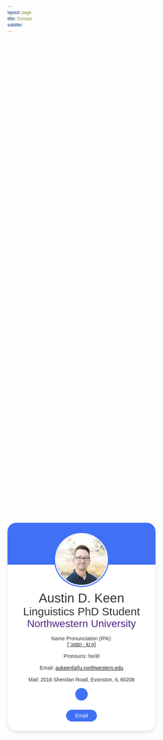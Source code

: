 ```yaml
---
layout: page
title: Contact
subtitle: 
---
```


<!--https://forum.obsidian.md/t/adding-rounded-corners-to-markdown-tables-with-snippets-a-clean-solution/60551-->

<!--https://dev.to/tevko/create-a-virtual-business-card-with-devpage-4o21-->

<!--https://www.codingnepalweb.com/10-profile-card-template-designs-html-css/-->


<link rel="stylesheet" href="https://fonts.googleapis.com/css2?family=Poppins:wght@200;300;400;500&display=swap">
<style>
*{
  margin: 0;
  padding: 0;
  box-sizing: border-box;
  font-family: 'Poppins', sans-serif;
}
.main {
    height: 80vh;
    display: flex;
    align-items: center;
    justify-content: center;
}
.profile-card {
    display: flex;
    flex-direction: column;
    align-items: center;
    max-width: 600px;
    width: 100%;
    background: #fff;
    border-radius: 24px;
    padding: 25px;
    box-shadow: 0 5px 10px rgba(0, 0, 0, 0.1);
    position: relative;
}
.profile-card::before{
    content: "";
    position: absolute;
    top: 0;
    left: 0;
    height: 20%;
    width: 100%;
    border-radius: 24px 24px 0 0;
    background-color: #4070f4;
}
.image {
    position: relative;
    height: 150px;
    width: 150px;
    border-radius: 50%;
    background-color: #4070f4;
    padding: 3px;
    margin-bottom: 10px;
}
.image .profile-img {
    height: 100%;
    width: 100%;
    object-fit: cover;
    border-radius: 50%;
    border: 3px solid #fff;
}
.profile-card .text-data {
    display: flex;
    flex-direction: column;
    align-items: center;
    color: #333;
}
.text-data .contactname {
    font-size: 35px;
    font-weight: 500;
}
.text-data .desc {
    font-size: 30px;
    font-weight: 400;
}
.text-data .school {
    font-size: 28px;
    font-weight: 400;
    color: #4E2A84;
}
.profile-card .media-buttons {
    display: flex;
    align-items: center;
    margin-top: 15px;
}
.media-buttons .link {
    display: flex;
    align-items: center;
    justify-contant: center;
    color: #fff;
    font-size: 18px;
    height: 34px;
    width: 34px;
    border-radius: 50%;
    margin: 0 8px;
    background-color: #4070f4;
    text-decoration: none;
}
.profile-card .buttonrow {
    display: flex;
    align-items: center;
    margin-top: 25px;
}
.buttonrow .buttonitem {
    color: #fff;
    font-size: 14px;
    font-weight: 400;
    border: none;
    border-radius: 24px;
    margin: 0 10px;
    padding: 8px 24px;
    background-color: #4070f4;
    cursor: pointer;
    transition: all 0.3s ease;
}
.buttonrow .buttonitem::hover {
    background-color: #0e4bf1;
}
</style>
<section class="main">
    <div class="profile-card">
        <div class="image">
            <img src="/assets/img/keen_prof.jpg" alt="Austin Keen" class="profile-img">
        </div>
        <div class="text-data">
            <span class="contactname">Austin D. Keen</span>
            <span class="desc">Linguistics PhD Student</span>
            <span class="school">Northwestern University</span>
            <br>
            <span>Name Pronunciation (IPA):</span>
            <span><a href="https://www.name-coach.com/austin-d-keen">[ˈɔstɪn · kiːn]</a></span>
            <br>
            <span>Pronouns: he/él</span>
            <br>
            <span>Email: <a href="mailto:aukeen@u.northwestern.edu">aukeen[at]u.northwestern.edu</a></span>
            <br>
            <span>Mail: 2016 Sheridan Road, Evanston, IL 60208</span>
        </div>
        <div class="media-buttons">
            <a href="#" class="link">
                <i class="bx bxl-facebook"></i>
            </a>
        </div>
        <div class="buttonrow">
            <button class="buttonitem">Email</button>
        </div>
    </div>
</section>